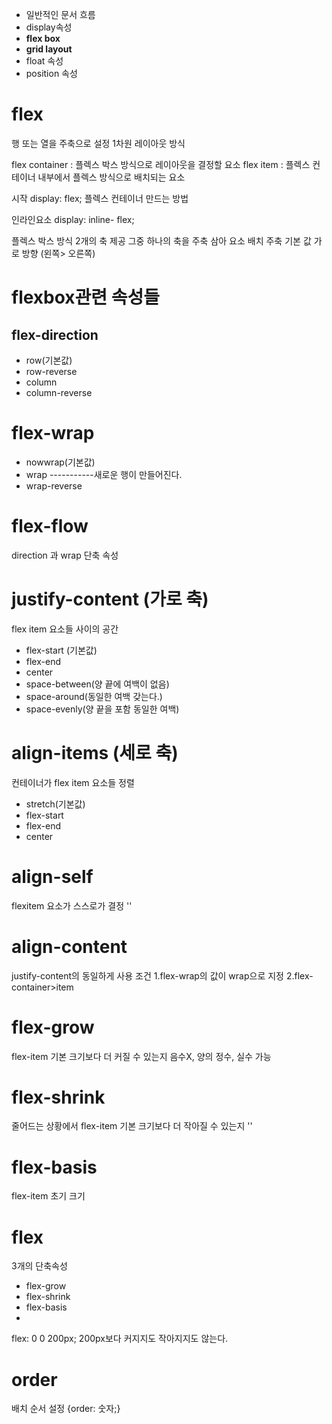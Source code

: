 - 일반적인 문서 흐름
- display속성
-  **flex box** 
- **grid layout**
- float 속성
- position 속성

# flex
행 또는 열을 주축으로 설정 1차원 레이아웃 방식 

flex container : 플렉스 박스 방식으로 레이아웃을 결정할 요소
flex item : 플렉스 컨테이너 내부에서 플렉스 방식으로 배치되는 요소

시작
display: flex;
플렉스 컨테이너 만드는 방법

인라인요소
display: inline- flex;

플렉스 박스 방식 
2개의 축 제공
그중 하나의 축을 주축 삼아 요소 배치
주축 기본 값 가로 방향 (왼쪽> 오른쪽)

# flexbox관련 속성들
## flex-direction
- row(기본값)
- row-reverse
- column
- column-reverse

# flex-wrap
- nowwrap(기본값)
- wrap -----------새로운 행이 만들어진다.
- wrap-reverse

# flex-flow
direction 과 wrap 단축 속성
# justify-content (가로 축)
flex item 요소들 사이의 공간
- flex-start (기본값)
- flex-end
- center
- space-between(양 끝에 여백이 없음)
- space-around(동일한 여백 갖는다.)
- space-evenly(양 끝을 포함 동일한 여백)
# align-items (세로 축)
컨테이너가 flex item 요소들 정렬
- stretch(기본값)
- flex-start
- flex-end
- center
# align-self  
flexitem 요소가 스스로가 결정
''
# align-content
justify-content의 동일하게 사용
조건
1.flex-wrap의 값이 wrap으로 지정
2.flex-container>item
# flex-grow
flex-item 기본 크기보다 더 커질 수 있는지
음수X, 양의 정수, 실수 가능
# flex-shrink 
줄어드는 상황에서
flex-item 기본 크기보다 더 작아질 수 있는지
''
# flex-basis
flex-item 초기 크기
# flex 
3개의 단축속성
- flex-grow
- flex-shrink
- flex-basis
- 
flex: 0 0 200px; 
200px보다 커지지도 작아지지도 않는다.
# order
배치 순서 설정 
{order: 숫자;}




